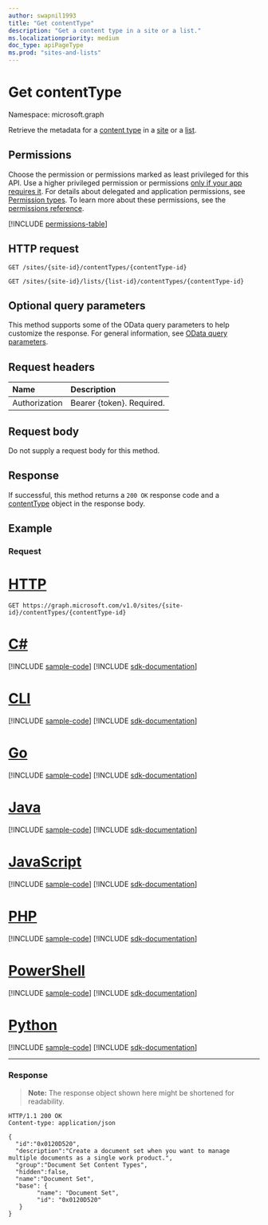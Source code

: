 ```yaml
---
author: swapnil1993
title: "Get contentType"
description: "Get a content type in a site or a list."
ms.localizationpriority: medium
doc_type: apiPageType
ms.prod: "sites-and-lists"
---
```


# Get contentType
Namespace: microsoft.graph



Retrieve the metadata for a [content type][contentType] in a [site][] or a [list][].

## Permissions

Choose the permission or permissions marked as least privileged for this API. Use a higher privileged permission or permissions [only if your app requires it](/graph/permissions-overview#best-practices-for-using-microsoft-graph-permissions). For details about delegated and application permissions, see [Permission types](/graph/permissions-overview#permission-types). To learn more about these permissions, see the [permissions reference](/graph/permissions-reference).

<!-- { "blockType": "permissions", "name": "contenttype_get" } -->
[!INCLUDE [permissions-table](../includes/permissions/contenttype-get-permissions.md)]

## HTTP request
<!-- {
  "blockType": "ignored"
}
-->
```http
GET /sites/{site-id}/contentTypes/{contentType-id}

GET /sites/{site-id}/lists/{list-id}/contentTypes/{contentType-id}
```

## Optional query parameters
This method supports some of the OData query parameters to help customize the response. For general information, see [OData query parameters](/graph/query-parameters).

## Request headers
|Name|Description|
|:---|:---|
|Authorization|Bearer {token}. Required.|

## Request body
Do not supply a request body for this method.

## Response

If successful, this method returns a `200 OK` response code and a [contentType](../resources/contenttype.md) object in the response body.


## Example

### Request


# [HTTP](#tab/http)
<!-- {
  "blockType": "request",
  "name": "get_contenttype"
}
-->

```msgraph-interactive
GET https://graph.microsoft.com/v1.0/sites/{site-id}/contentTypes/{contentType-id}
```

# [C#](#tab/csharp)
[!INCLUDE [sample-code](../includes/snippets/csharp/get-contenttype-csharp-snippets.md)]
[!INCLUDE [sdk-documentation](../includes/snippets/snippets-sdk-documentation-link.md)]

# [CLI](#tab/cli)
[!INCLUDE [sample-code](../includes/snippets/cli/get-contenttype-cli-snippets.md)]
[!INCLUDE [sdk-documentation](../includes/snippets/snippets-sdk-documentation-link.md)]

# [Go](#tab/go)
[!INCLUDE [sample-code](../includes/snippets/go/get-contenttype-go-snippets.md)]
[!INCLUDE [sdk-documentation](../includes/snippets/snippets-sdk-documentation-link.md)]

# [Java](#tab/java)
[!INCLUDE [sample-code](../includes/snippets/java/get-contenttype-java-snippets.md)]
[!INCLUDE [sdk-documentation](../includes/snippets/snippets-sdk-documentation-link.md)]

# [JavaScript](#tab/javascript)
[!INCLUDE [sample-code](../includes/snippets/javascript/get-contenttype-javascript-snippets.md)]
[!INCLUDE [sdk-documentation](../includes/snippets/snippets-sdk-documentation-link.md)]

# [PHP](#tab/php)
[!INCLUDE [sample-code](../includes/snippets/php/get-contenttype-php-snippets.md)]
[!INCLUDE [sdk-documentation](../includes/snippets/snippets-sdk-documentation-link.md)]

# [PowerShell](#tab/powershell)
[!INCLUDE [sample-code](../includes/snippets/powershell/get-contenttype-powershell-snippets.md)]
[!INCLUDE [sdk-documentation](../includes/snippets/snippets-sdk-documentation-link.md)]

# [Python](#tab/python)
[!INCLUDE [sample-code](../includes/snippets/python/get-contenttype-python-snippets.md)]
[!INCLUDE [sdk-documentation](../includes/snippets/snippets-sdk-documentation-link.md)]

---

### Response
>**Note:** The response object shown here might be shortened for readability.
<!-- {
  "blockType": "response",
  "truncated": true,
  "@odata.type": "microsoft.graph.contentType"
}
-->

```http
HTTP/1.1 200 OK
Content-type: application/json

{
  "id":"0x0120D520",
  "description":"Create a document set when you want to manage multiple documents as a single work product.",
  "group":"Document Set Content Types",
  "hidden":false,
  "name":"Document Set",
  "base": {
        "name": "Document Set",
        "id": "0x0120D520"
   }
}
```

[contentType]: ../resources/contentType.md
[site]: ../resources/site.md
[list]: ../resources/list.md
